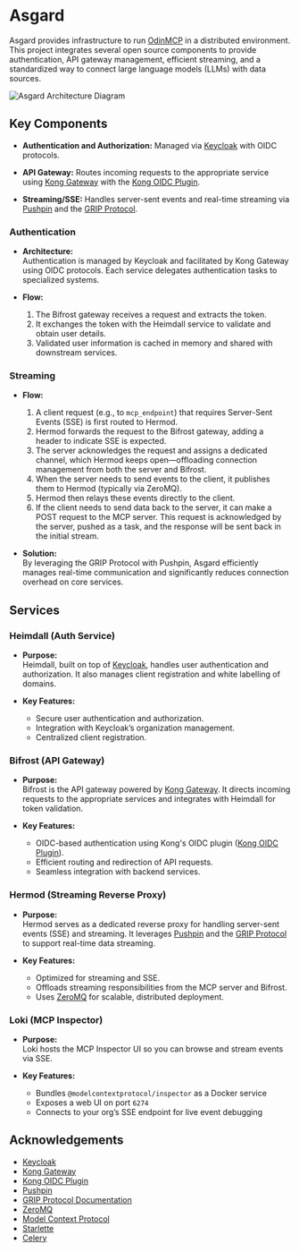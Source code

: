 # Asgard

Asgard provides infrastructure to run [OdinMCP](https://github.com/odinmcp/odinmcp) in a distributed environment. This project integrates several open source components to provide authentication, API gateway management, efficient streaming, and a standardized way to connect large language models (LLMs) with data sources.

![Asgard Architecture Diagram](../docs/images/architecture.jpg)


## Key Components

- **Authentication and Authorization:** Managed via [Keycloak](https://www.keycloak.org) with OIDC protocols.

- **API Gateway:** Routes incoming requests to the appropriate service using [Kong Gateway](https://konghq.com) with the [Kong OIDC Plugin](https://github.com/revomatico/kong-oidc).

- **Streaming/SSE:** Handles server-sent events and real-time streaming via [Pushpin](https://pushpin.org) and the [GRIP Protocol](https://pushpin.org/docs/protocols/grip/).


### Authentication

- **Architecture:**  
  Authentication is managed by Keycloak and facilitated by Kong Gateway using OIDC protocols. Each service delegates authentication tasks to specialized systems.

- **Flow:**  
  1. The Bifrost gateway receives a request and extracts the token.
  2. It exchanges the token with the Heimdall service to validate and obtain user details.
  3. Validated user information is cached in memory and shared with downstream services.


### Streaming

- **Flow:**  
  1. A client request (e.g., to `mcp_endpoint`) that requires Server-Sent Events (SSE) is first routed to Hermod.
  2. Hermod forwards the request to the Bifrost gateway, adding a header to indicate SSE is expected.
  3. The server acknowledges the request and assigns a dedicated channel, which Hermod keeps open—offloading connection management from both the server and Bifrost.
  4. When the server needs to send events to the client, it publishes them to Hermod (typically via ZeroMQ).
  5. Hermod then relays these events directly to the client.
  6. If the client needs to send data back to the server, it can make a POST request to the MCP server. This request is acknowledged by the server, pushed as a task, and the response will be sent back in the initial stream.

- **Solution:**  
  By leveraging the GRIP Protocol with Pushpin, Asgard efficiently manages real-time communication and significantly reduces connection overhead on core services.


## Services

### Heimdall (Auth Service)

- **Purpose:**  
  Heimdall, built on top of [Keycloak](https://www.keycloak.org), handles user authentication and authorization. It also manages client registration and white labelling of domains.
  
- **Key Features:**  
  - Secure user authentication and authorization.
  - Integration with Keycloak’s organization management.
  - Centralized client registration.


### Bifrost (API Gateway)

- **Purpose:**  
  Bifrost is the API gateway powered by [Kong Gateway](https://konghq.com). It directs incoming requests to the appropriate services and integrates with Heimdall for token validation.
  
- **Key Features:**  
  - OIDC-based authentication using Kong's OIDC plugin ([Kong OIDC Plugin](https://github.com/revomatico/kong-oidc)).
  - Efficient routing and redirection of API requests.
  - Seamless integration with backend services.


### Hermod (Streaming Reverse Proxy)

- **Purpose:**  
  Hermod serves as a dedicated reverse proxy for handling server-sent events (SSE) and streaming. It leverages [Pushpin](https://pushpin.org) and the [GRIP Protocol](https://pushpin.org/docs/protocols/grip/) to support real-time data streaming.
  
- **Key Features:**  
  - Optimized for streaming and SSE.
  - Offloads streaming responsibilities from the MCP server and Bifrost.
  - Uses [ZeroMQ](https://zeromq.org) for scalable, distributed deployment.



### Loki (MCP Inspector)

- **Purpose:**  
  Loki hosts the MCP Inspector UI so you can browse and stream events via SSE.

- **Key Features:**  
  - Bundles `@modelcontextprotocol/inspector` as a Docker service  
  - Exposes a web UI on port `6274`  
  - Connects to your org’s SSE endpoint for live event debugging



## Acknowledgements

- [Keycloak](https://www.keycloak.org)
- [Kong Gateway](https://konghq.com)
- [Kong OIDC Plugin](https://github.com/revomatico/kong-oidc)
- [Pushpin](https://pushpin.org)
- [GRIP Protocol Documentation](https://pushpin.org/docs/protocols/grip/)
- [ZeroMQ](https://zeromq.org)
- [Model Context Protocol](https://github.com/modelcontextprotocol/python-sdk)
- [Starlette](https://www.starlette.io)
- [Celery](https://docs.celeryproject.org)

